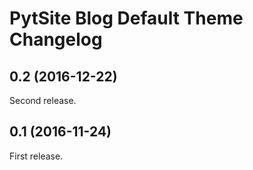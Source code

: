 # PytSite Blog Default Theme Changelog

## 0.2 (2016-12-22)
Second release.

## 0.1 (2016-11-24)
First release.
